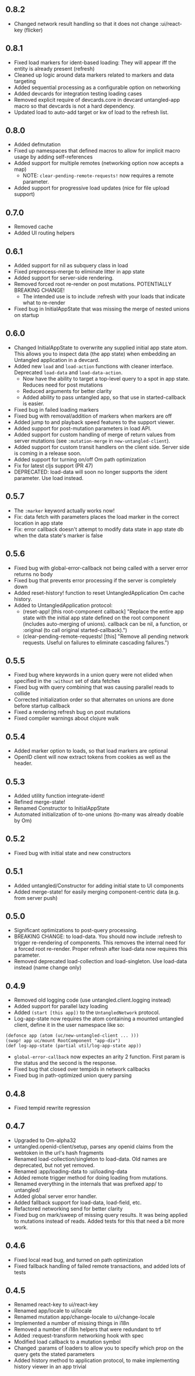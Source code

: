 0.8.2
-----
- Changed network result handling so that it does not change :ui/react-key (flicker)

0.8.1
-----
- Fixed load markers for ident-based loading: They will appear iff the entity is already present (refresh)
- Cleaned up logic around data markers related to markers and data targeting
- Added sequential processing as a configurable option on networking
- Added devcards for integration testing loading cases
- Removed explicit require of devcards.core in devcard untangled-app macro so that devcards is not a hard dependency.
- Updated load to auto-add target or kw of load to the refresh list.

0.8.0
-----
- Added defmutation 
- Fixed up namespaces that defined macros to allow for implicit macro usage by adding self-references
- Added support for multiple remotes (networking option now accepts a map)
   - NOTE: `clear-pending-remote-requests!` now requires a remote parameter.
- Added support for progressive load updates (nice for file
upload support)

0.7.0
-----
- Removed cache 
- Added UI routing helpers

0.6.1
-----
- Added support for nil as subquery class in load
- Fixed preprocess-merge to eliminate litter in app state
- Added support for server-side rendering.
- Removed forced root re-render on post mutations. POTENTIALLY BREAKING CHANGE!
   - The intended use is to include :refresh with your loads that indicate what to re-render
- Fixed bug in InitialAppState that was missing the merge of nested unions on startup

0.6.0
-----
- Changed InitialAppState to overwrite any supplied initial app state atom.
  This allows you to inspect data (the app state) when embedding an Untangled application in a devcard.
- Added new `load` and `load-action` functions with cleaner interface. Deprecated `load-data` and `load-data-action`.
    - Now have the ability to target a top-level query to a spot in app state. Reduces need for post mutations
    - Reduced arguments for better clarity
    - Added ability to pass untangled app, so that use in started-callback is easier.
- Fixed bug in failed loading markers
- Fixed bug with removal/addition of markers when markers are off
- Added jump to and playback speed features to the support viewer.
- Added support for post-mutation parameters in load API.
- Added support for custom handling of merge of return values from server mutations (see `:mutation-merge`
  in `new-untangled-client`).
- Added support for custom transit handlers on the client side. Server side is coming in a release soon.
- Added support for turning on/off Om path optimization
- Fix for latest cljs support (PR 47)
- DEPRECATED: load-data will soon no longer supports the :ident parameter. Use load instead.

0.5.7
-----
- The `:marker` keyword actually works now!
- Fix: data fetch with parameters places the load marker in the correct location in app state
- Fix: error callback doesn't attempt to modify data state in app state db when the data state's marker is false

0.5.6
-----
- Fixed bug with global-error-callback not being called with a server error returns no body
- Fixed bug that prevents error processing if the server is completely down
- Added reset-history! function to reset UntangledApplication Om cache history.
- Added to UntangledApplication protocol:
  * (reset-app! [this root-component callback] "Replace the entire app state with the initial app state defined on the root component (includes auto-merging of unions). callback can be nil, a function, or :original (to call original started-callback).")
  * (clear-pending-remote-requests! [this] "Remove all pending network requests. Useful on failures to eliminate cascading failures.")

0.5.5
-----
- Fixed bug where keywords in a union query were not elided when specified in the `:without` set of data fetches
- Fixed bug with query combining that was causing parallel reads to collide
- Corrected initialization order so that alternates on unions are done before startup callback
- Fixed a rendering refresh bug on post mutations
- Fixed compiler warnings about clojure walk

0.5.4
-----
- Added marker option to loads, so that load markers are optional
- OpenID client will now extract tokens from cookies as well as the header.

0.5.3
-----
- Added utility function integrate-ident!
- Refined merge-state!
- Renamed Constructor to InitialAppState
- Automated initialization of to-one unions (to-many was already doable by Om)

0.5.2
-----
- Fixed bug with initial state and new constructors

0.5.1
-----
- Added untangled/Constructor for adding initial state to UI components
- Added merge-state! for easily merging component-centric data (e.g. from server push)

0.5.0
------
- Significant optimizations to post-query processing.
- BREAKING CHANGE: to load-data. You should now include :refresh to trigger re-rendering of components. This removes the
  internal need for a forced root re-render. Proper refresh after load-data now requires this parameter.
- Removed deprecated load-collection and load-singleton. Use load-data instead (name change only)

0.4.9
-----
- Removed old logging code (use untangled.client.logging instead)
- Added support for parallel lazy loading
- Added `(start [this app])` to the `UntangledNetwork` protocol.
- Log-app-state now requires the atom containing a mounted untangled client, define it in the user namespace like so:
```
(defonce app (atom (uc/new-untangled-client ... )))
(swap! app uc/mount RootComponent "app-div")
(def log-app-state (partial util/log-app-state app))
```
- `global-error-callback` now expectes an arity 2 function. First param is the status and the second is the response.
- Fixed bug that closed over tempids in network callbacks
- Fixed bug in path-optimized union query parsing

0.4.8
-----
- Fixed tempid rewrite regression

0.4.7
-----
- Upgraded to Om-alpha32
- untangled.openid-client/setup, parses any openid claims from the webtoken in the url's hash fragments
- Renamed load-collection/singleton to load-data. Old names are deprecated, but not yet removed.
- Renamed :app/loading-data to :ui/loading-data
- Added remote trigger method for doing loading from mutations.
- Renamed everything in the internals that was prefixed app/ to untangled/
- Added global server error handler.
- Added fallback support for load-data, load-field, etc.
- Refactored networking send for better clarity
- Fixed bug on mark/sweep of missing query results. It was being applied to mutations instead of reads. Added tests for this that need a bit more work.

0.4.6
-----
- Fixed local read bug, and turned on path optimization
- Fixed fallback handling of failed remote transactions, and added lots of tests

0.4.5
-----
- Renamed react-key to ui/react-key
- Renamed app/locale to ui/locale
- Renamed mutation app/change-locale to ui/change-locale
- Implemented a number of missing things in i18n
- Removed a number of i18n helpers that were redundant to trf
- Added :request-transform networking hook with spec
- Modified load callback to a mutation symbol
- Changed :params of loaders to allow you to specify which prop on the query gets the stated parameters
- Added history method to application protocol, to make implementing history viewer in an app trivial

